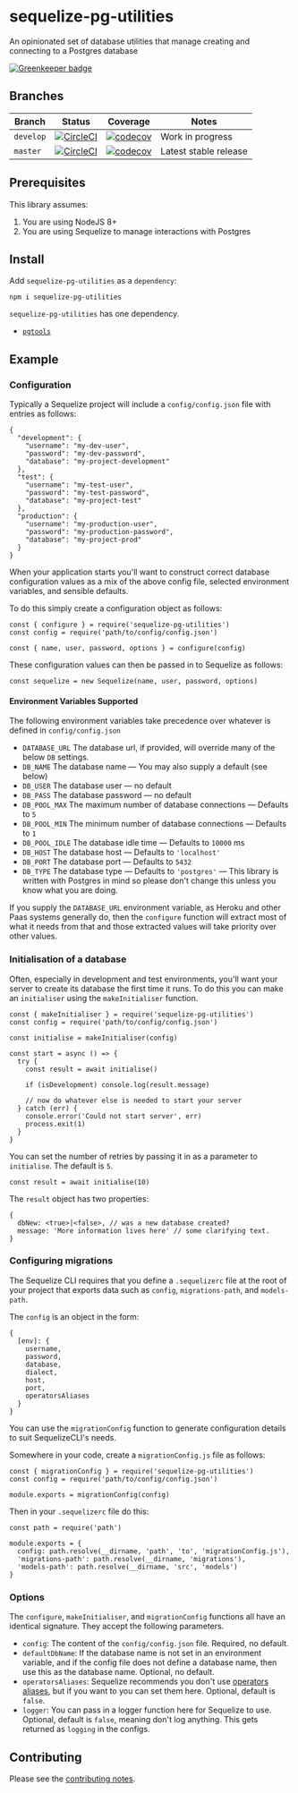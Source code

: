 # sequelize-pg-utilities

An opinionated set of database utilities that manage creating and connecting to a Postgres database

[![Greenkeeper badge](https://badges.greenkeeper.io/davesag/sequelize-pg-utilities.svg)](https://greenkeeper.io/)

## Branches

| Branch | Status | Coverage | Notes |
| ------ | ------ | -------- | - |
| `develop` | [![CircleCI](https://circleci.com/gh/davesag/sequelize-pg-utilities/tree/develop.svg?style=svg)](https://circleci.com/gh/davesag/sequelize-pg-utilities/tree/develop) | [![codecov](https://codecov.io/gh/davesag/sequelize-pg-utilities/branch/develop/graph/badge.svg)](https://codecov.io/gh/davesag/sequelize-pg-utilities) | Work in progress |
| `master` | [![CircleCI](https://circleci.com/gh/davesag/sequelize-pg-utilities/tree/master.svg?style=svg)](https://circleci.com/gh/davesag/sequelize-pg-utilities/tree/master) | [![codecov](https://codecov.io/gh/davesag/sequelize-pg-utilities/branch/master/graph/badge.svg)](https://codecov.io/gh/davesag/sequelize-pg-utilities) | Latest stable release |

## Prerequisites

This library assumes:

1. You are using NodeJS 8+
2. You are using Sequelize to manage interactions with Postgres

## Install

Add `sequelize-pg-utilities` as a `dependency`:

    npm i sequelize-pg-utilities

`sequelize-pg-utilities` has one dependency.

* [`pgtools`](https://www.npmjs.com/package/pgtools)

## Example

### Configuration

Typically a Sequelize project will include a `config/config.json` file with entries as follows:

```
{
  "development": {
    "username": "my-dev-user",
    "password": "my-dev-password",
    "database": "my-project-development"
  },
  "test": {
    "username": "my-test-user",
    "password": "my-test-password",
    "database": "my-project-test"
  },
  "production": {
    "username": "my-production-user",
    "password": "my-production-password",
    "database": "my-project-prod"
  }
}
```

When your application starts you'll want to construct correct database configuration values as a mix of the above config file, selected environment variables, and sensible defaults.

To do this simply create a configuration object as follows:

```
const { configure } = require('sequelize-pg-utilities')
const config = require('path/to/config/config.json')

const { name, user, password, options } = configure(config)
```

These configuration values can then be passed in to Sequelize as follows:

```
const sequelize = new Sequelize(name, user, password, options)
```

#### Environment Variables Supported

The following environment variables take precedence over whatever is defined in `config/config.json`

* `DATABASE_URL` The database url, if provided, will override many of the below `DB` settings.
* `DB_NAME` The database name — You may also supply a default (see below)
* `DB_USER` The database user — no default
* `DB_PASS` The database password — no default
* `DB_POOL_MAX` The maximum number of database connections — Defaults to `5`
* `DB_POOL_MIN` The minimum number of database connections — Defaults to `1`
* `DB_POOL_IDLE` The database idle time — Defaults to `10000` ms
* `DB_HOST` The database host — Defaults to `'localhost'`
* `DB_PORT` The database port — Defaults to `5432`
* `DB_TYPE` The database type — Defaults to `'postgres'` — This library is written with Postgres in mind so please don't change this unless you know what you are doing.

If you supply the `DATABASE_URL` environment variable, as Heroku and other Paas systems generally do, then the `configure` function will extract most of what it needs from that and those extracted values will take priority over other values.

### Initialisation of a database

Often, especially in development and test environments, you'll want your server to create its database the first time it runs. To do this you can make an `initialiser` using the `makeInitialiser` function.

```
const { makeInitialiser } = require('sequelize-pg-utilities')
const config = require('path/to/config/config.json')

const initialise = makeInitialiser(config)

const start = async () => {
  try {
    const result = await initialise()

    if (isDevelopment) console.log(result.message)

    // now do whatever else is needed to start your server
  } catch (err) {
    console.error('Could not start server', err)
    process.exit(1)
  }
}
```

You can set the number of retries by passing it in as a parameter to `initialise`. The default is `5`.

```
const result = await initialise(10)
```

The `result` object has two properties:

```
{
  dbNew: <true>|<false>, // was a new database created?
  message: 'More information lives here' // some clarifying text.
}
```

### Configuring migrations

The Sequelize CLI requires that you define a `.sequelizerc` file at the root of your project that exports data such as `config`, `migrations-path`, and `models-path`.

The `config` is an object in the form:

```
{
  [env]: {
    username,
    password,
    database,
    dialect,
    host,
    port,
    operatorsAliases
  }
}
```

You can use the `migrationConfig` function to generate configuration details to suit SequelizeCLI's needs.

Somewhere in your code, create a `migrationConfig.js` file as follows:

```
const { migrationConfig } = require('sequelize-pg-utilities')
const config = require('path/to/config/config.json')

module.exports = migrationConfig(config)
```

Then in your `.sequelizerc` file do this:

```
const path = require('path')

module.exports = {
  config: path.resolve(__dirname, 'path', 'to', 'migrationConfig.js'),
  'migrations-path': path.resolve(__dirname, 'migrations'),
  'models-path': path.resolve(__dirname, 'src', 'models')
}
```

### Options

The `configure`, `makeInitialiser`, and `migrationConfig` functions all have an identical signature.  They accept the following parameters.

* `config`: The content of the `config/config.json` file. Required, no default.
* `defaultDbName`: If the database name is not set in an environment variable, and if the config file does not define a database name, then use this as the database name. Optional, no default.
* `operatorsAliases`: Sequelize recommends you don't use [operators aliases](http://docs.sequelizejs.com/manual/tutorial/querying.html#operators-aliases), but if you want to you can set them here.  Optional, default is `false`.
* `logger`: You can pass in a logger function here for Sequelize to use. Optional, default is `false`, meaning don't log anything. This gets returned as `logging` in the configs.

## Contributing

Please see the [contributing notes](CONTRIBUTING.md).
